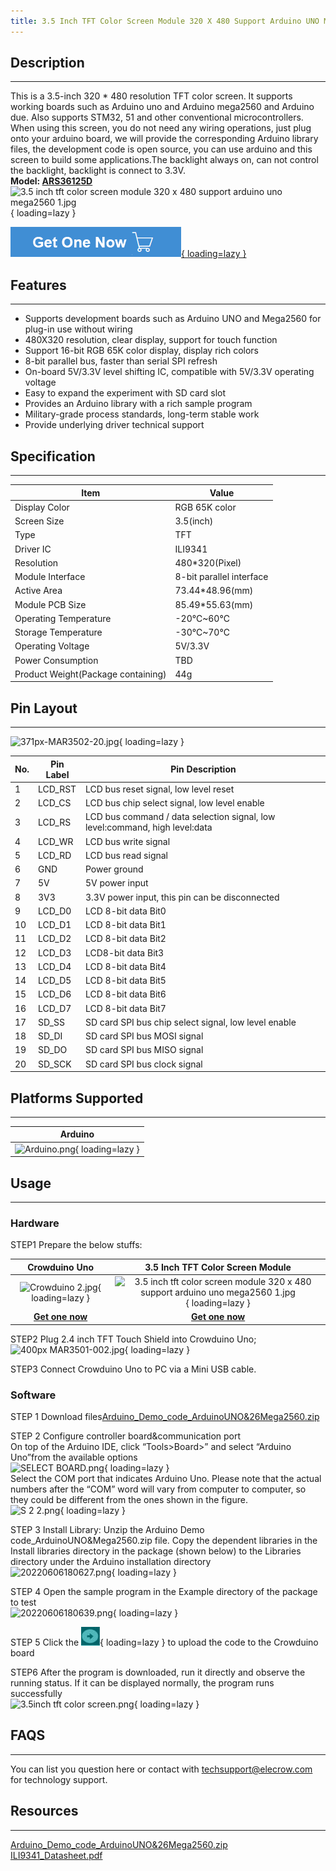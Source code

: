 ```yaml
---
title: 3.5 Inch TFT Color Screen Module 320 X 480 Support Arduino UNO Mega2560
---
```


## Description
-----------

This is a 3.5-inch 320 \* 480 resolution TFT color screen. It supports working boards such as Arduino uno and Arduino mega2560 and Arduino due. Also supports STM32, 51 and other conventional microcontrollers.  
When using this screen, you do not need any wiring operations, just plug onto your arduino board, we will provide the corresponding Arduino library files, the development code is open source, you can use arduino and this screen to build some applications.The backlight always on, can not control the backlight, backlight is connect to 3.3V.  
**Model: [ARS36125D](https://www.elecrow.com/3-5-inch-tft-color-screen-module-320-x-480-support-arduino-uno-mega2560.html)**  
![3.5 inch tft color screen module 320 x 480 support arduino uno mega2560 1.jpg](https://wiki.elecrow.com/images/thumb/a/a2/3.5_inch_tft_color_screen_module_320_x_480_support_arduino_uno_mega2560_1.jpg/600px-3.5_inch_tft_color_screen_module_320_x_480_support_arduino_uno_mega2560_1.jpg){ loading=lazy }

[![Alt text](../../assets/images/Get_one_now.png){ loading=lazy }](https://www.elecrow.com/3-5-inch-tft-color-screen-module-320-x-480-support-arduino-uno-mega2560.html?wiki "Title text")

## Features
--------

- Supports development boards such as Arduino UNO and Mega2560 for plug-in use without wiring
- 480X320 resolution, clear display, support for touch function
- Support 16-bit RGB 65K color display, display rich colors
- 8-bit parallel bus, faster than serial SPI refresh
- On-board 5V/3.3V level shifting IC, compatible with 5V/3.3V operating voltage
- Easy to expand the experiment with SD card slot
- Provides an Arduino library with a rich sample program
- Military-grade process standards, long-term stable work
- Provide underlying driver technical support

## Specification
-------------

| **Item** | **Value** |
|---|---|
| Display Color | RGB 65K color |
| Screen Size | 3.5(inch) |
| Type | TFT |
| Driver IC | ILI9341 |
| Resolution | 480\*320(Pixel) |
| Module Interface | 8-bit parallel interface |
| Active Area | 73.44\*48.96(mm) |
| Module PCB Size | 85.49\*55.63(mm) |
| Operating Temperature | -20℃~60℃ |
| Storage Temperature | -30℃~70℃ |
| Operating Voltage | 5V/3.3V |
| Power Consumption | TBD |
| Product Weight(Package containing) | 44g |

## Pin Layout
----------

![371px-MAR3502-20.jpg](https://wiki.elecrow.com/images/a/a7/371px-MAR3502-20.jpg){ loading=lazy }

| **No.** | **Pin Label** | **Pin Description** |
|---|---|---|
| 1 | LCD\_RST | LCD bus reset signal, low level reset |
| 2 | LCD\_CS | LCD bus chip select signal, low level enable |
| 3 | LCD\_RS | LCD bus command / data selection signal, low level:command, high level:data |
| 4 | LCD\_WR | LCD bus write signal |
| 5 | LCD\_RD | LCD bus read signal |
| 6 | GND | Power ground |
| 7 | 5V | 5V power input |
| 8 | 3V3 | 3.3V power input, this pin can be disconnected |
| 9 | LCD\_D0 | LCD 8-bit data Bit0 |
| 10 | LCD\_D1 | LCD 8-bit data Bit1 |
| 11 | LCD\_D2 | LCD 8-bit data Bit2 |
| 12 | LCD\_D3 | LCD8-bit data Bit3 |
| 13 | LCD\_D4 | LCD 8-bit data Bit4 |
| 14 | LCD\_D5 | LCD 8-bit data Bit5 |
| 15 | LCD\_D6 | LCD 8-bit data Bit6 |
| 16 | LCD\_D7 | LCD 8-bit data Bit7 |
| 17 | SD\_SS | SD card SPI bus chip select signal, low level enable |
| 18 | SD\_DI | SD card SPI bus MOSI signal |
| 19 | SD\_DO | SD card SPI bus MISO signal |
| 20 | SD\_SCK | SD card SPI bus clock signal |

## Platforms Supported
-------------------

| **Arduino** |
|:-:|
| ![Arduino.png](https://wiki.elecrow.com/images/6/63/Arduino.png){ loading=lazy } |

## Usage
-----

### **Hardware**

STEP1 Prepare the below stuffs: 

| **Crowduino Uno**                                            | **3.5 Inch TFT Color Screen Module**                         |
| :------------------------------------------------------------: | :------------------------------------------------------------: |
| ![Crowduino 2.jpg](https://wiki.elecrow.com/images/thumb/d/d4/Crowduino_2.jpg/500px-Crowduino_2.jpg){ loading=lazy } | ![3.5 inch tft color screen module 320 x 480 support arduino uno mega2560 1.jpg](https://wiki.elecrow.com/images/thumb/a/a2/3.5_inch_tft_color_screen_module_320_x_480_support_arduino_uno_mega2560_1.jpg/500px-3.5_inch_tft_color_screen_module_320_x_480_support_arduino_uno_mega2560_1.jpg){ loading=lazy } |
| [**Get one now**](https://www.elecrow.com/crowduino-unosd-v15-p-840.html) | [**Get one now**](https://www.elecrow.com/3-5-inch-tft-color-screen-module-320-x-480-support-arduino-uno-mega2560.html) |

STEP2 Plug 2.4 inch TFT Touch Shield into Crowduino Uno;  
![400px MAR3501-002.jpg](https://wiki.elecrow.com/images/2/28/400px_MAR3501-002.jpg){ loading=lazy }  

STEP3 Connect Crowduino Uno to PC via a Mini USB cable.

### **Software**

STEP 1 Download files[Arduino_Demo_code_ArduinoUNO&26Mega2560.zip](../../files/Arduino-Demo-code-ArduinoUNO%26Mega2560-zip.md)  

STEP 2 Configure controller board&amp;communication port  
On top of the Arduino IDE, click “Tools&gt;Board&gt;” and select “Arduino Uno”from the available options  
![SELECT BOARD.png](https://wiki.elecrow.com/images/thumb/c/c5/SELECT_BOARD.png/700px-SELECT_BOARD.png){ loading=lazy }  
Select the COM port that indicates Arduino Uno. Please note that the actual numbers after the “COM” word will vary from computer to computer, so they could be different from the ones shown in the figure.  
![S 2 2.png](https://wiki.elecrow.com/images/thumb/d/d5/S_2_2.png/700px-S_2_2.png){ loading=lazy }  

STEP 3 Install Library: Unzip the Arduino Demo code\_ArduinoUNO&amp;Mega2560.zip file. Copy the dependent libraries in the Install libraries directory in the package (shown below) to the Libraries directory under the Arduino installation directory  
![20220606180627.png](https://wiki.elecrow.com/images/thumb/1/18/20220606180627.png/400px-20220606180627.png){ loading=lazy }

STEP 4 Open the sample program in the Example directory of the package to test  
![20220606180639.png](https://wiki.elecrow.com/images/thumb/3/38/20220606180639.png/500px-20220606180639.png){ loading=lazy }  

STEP 5 Click the ![Upload.png](../../assets/images/30px-Upload.png){ loading=lazy } to upload the code to the Crowduino board  

STEP6 After the program is downloaded, run it directly and observe the running status. If it can be displayed normally, the program runs successfully  
![3.5inch tft color screen.png](https://wiki.elecrow.com/images/thumb/3/33/3.5inch_tft_color_screen.png/300px-3.5inch_tft_color_screen.png){ loading=lazy }  

## FAQS
----

You can list you question here or contact with techsupport@elecrow.com for technology support.

## Resources
---------

[Arduino\_Demo\_code\_ArduinoUNO&amp;26Mega2560.zip](../../files/Arduino-Demo-code-ArduinoUNO%26Mega2560-zip.md)  
[ILI9341\_Datasheet.pdf](../../files/ILI9341-Datasheet-pdf.md)